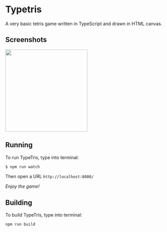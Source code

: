 # Typetris
A very basic tetris game written in TypeScript and drawn in HTML canvas.

## Screenshots

<img src="https://raw.githubusercontent.com/xNerhu/typetris/master/screenshots/game.png" height="256" />

## Running
To run TypeTris, type into terminal:

```bash
$ npm run watch
```

Then open a URL ```http://localhost:8080/```

*Enjoy the game!*

## Building
To build TypeTris, type into terminal:
```bash
npm run build
```
